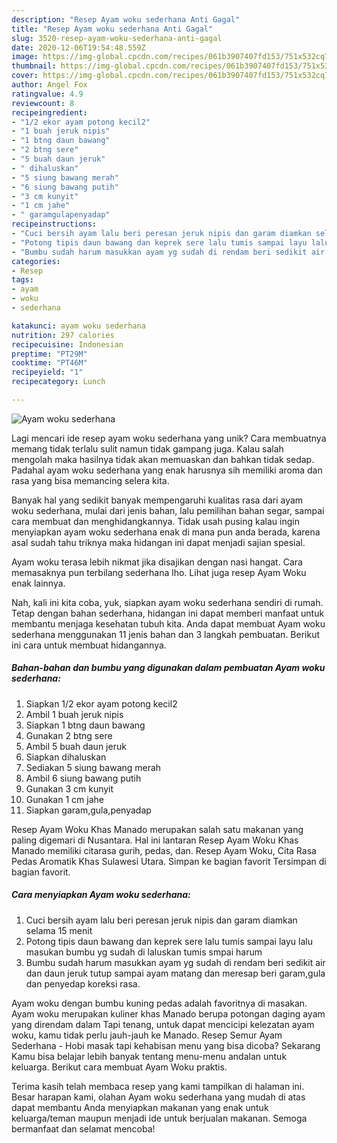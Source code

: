 ```yaml
---
description: "Resep Ayam woku sederhana Anti Gagal"
title: "Resep Ayam woku sederhana Anti Gagal"
slug: 3520-resep-ayam-woku-sederhana-anti-gagal
date: 2020-12-06T19:54:48.559Z
image: https://img-global.cpcdn.com/recipes/061b3907407fd153/751x532cq70/ayam-woku-sederhana-foto-resep-utama.jpg
thumbnail: https://img-global.cpcdn.com/recipes/061b3907407fd153/751x532cq70/ayam-woku-sederhana-foto-resep-utama.jpg
cover: https://img-global.cpcdn.com/recipes/061b3907407fd153/751x532cq70/ayam-woku-sederhana-foto-resep-utama.jpg
author: Angel Fox
ratingvalue: 4.9
reviewcount: 8
recipeingredient:
- "1/2 ekor ayam potong kecil2"
- "1 buah jeruk nipis"
- "1 btng daun bawang"
- "2 btng sere"
- "5 buah daun jeruk"
- " dihaluskan"
- "5 siung bawang merah"
- "6 siung bawang putih"
- "3 cm kunyit"
- "1 cm jahe"
- " garamgulapenyadap"
recipeinstructions:
- "Cuci bersih ayam lalu beri peresan jeruk nipis dan garam diamkan selama 15 menit"
- "Potong tipis daun bawang dan keprek sere lalu tumis sampai layu lalu masukan bumbu yg sudah di laluskan tumis smpai harum"
- "Bumbu sudah harum masukkan ayam yg sudah di rendam beri sedikit air dan daun jeruk tutup sampai ayam matang dan meresap beri garam,gula dan penyedap koreksi rasa."
categories:
- Resep
tags:
- ayam
- woku
- sederhana

katakunci: ayam woku sederhana 
nutrition: 297 calories
recipecuisine: Indonesian
preptime: "PT29M"
cooktime: "PT46M"
recipeyield: "1"
recipecategory: Lunch

---
```



![Ayam woku sederhana](https://img-global.cpcdn.com/recipes/061b3907407fd153/751x532cq70/ayam-woku-sederhana-foto-resep-utama.jpg)

Lagi mencari ide resep ayam woku sederhana yang unik? Cara membuatnya memang tidak terlalu sulit namun tidak gampang juga. Kalau salah mengolah maka hasilnya tidak akan memuaskan dan bahkan tidak sedap. Padahal ayam woku sederhana yang enak harusnya sih memiliki aroma dan rasa yang bisa memancing selera kita.

Banyak hal yang sedikit banyak mempengaruhi kualitas rasa dari ayam woku sederhana, mulai dari jenis bahan, lalu pemilihan bahan segar, sampai cara membuat dan menghidangkannya. Tidak usah pusing kalau ingin menyiapkan ayam woku sederhana enak di mana pun anda berada, karena asal sudah tahu triknya maka hidangan ini dapat menjadi sajian spesial.

Ayam woku terasa lebih nikmat jika disajikan dengan nasi hangat. Cara memasaknya pun terbilang sederhana lho. Lihat juga resep Ayam Woku enak lainnya.


Nah, kali ini kita coba, yuk, siapkan ayam woku sederhana sendiri di rumah. Tetap dengan bahan sederhana, hidangan ini dapat memberi manfaat untuk membantu menjaga kesehatan tubuh kita. Anda dapat membuat Ayam woku sederhana menggunakan 11 jenis bahan dan 3 langkah pembuatan. Berikut ini cara untuk membuat hidangannya.

<!--inarticleads1-->

##### Bahan-bahan dan bumbu yang digunakan dalam pembuatan Ayam woku sederhana:

1. Siapkan 1/2 ekor ayam potong kecil2
1. Ambil 1 buah jeruk nipis
1. Siapkan 1 btng daun bawang
1. Gunakan 2 btng sere
1. Ambil 5 buah daun jeruk
1. Siapkan  dihaluskan
1. Sediakan 5 siung bawang merah
1. Ambil 6 siung bawang putih
1. Gunakan 3 cm kunyit
1. Gunakan 1 cm jahe
1. Siapkan  garam,gula,penyadap


Resep Ayam Woku Khas Manado merupakan salah satu makanan yang paling digemari di Nusantara. Hal ini lantaran Resep Ayam Woku Khas Manado memiliki citarasa gurih, pedas, dan. Resep Ayam Woku, Cita Rasa Pedas Aromatik Khas Sulawesi Utara. Simpan ke bagian favorit Tersimpan di bagian favorit. 

<!--inarticleads2-->

##### Cara menyiapkan Ayam woku sederhana:

1. Cuci bersih ayam lalu beri peresan jeruk nipis dan garam diamkan selama 15 menit
1. Potong tipis daun bawang dan keprek sere lalu tumis sampai layu lalu masukan bumbu yg sudah di laluskan tumis smpai harum
1. Bumbu sudah harum masukkan ayam yg sudah di rendam beri sedikit air dan daun jeruk tutup sampai ayam matang dan meresap beri garam,gula dan penyedap koreksi rasa.


Ayam woku dengan bumbu kuning pedas adalah favoritnya di masakan. Ayam woku merupakan kuliner khas Manado berupa potongan daging ayam yang direndam dalam Tapi tenang, untuk dapat mencicipi kelezatan ayam woku, kamu tidak perlu jauh-jauh ke Manado. Resep Semur Ayam Sederhana - Hobi masak tapi kehabisan menu yang bisa dicoba? Sekarang Kamu bisa belajar lebih banyak tentang menu-menu andalan untuk keluarga. Berikut cara membuat Ayam Woku praktis. 

Terima kasih telah membaca resep yang kami tampilkan di halaman ini. Besar harapan kami, olahan Ayam woku sederhana yang mudah di atas dapat membantu Anda menyiapkan makanan yang enak untuk keluarga/teman maupun menjadi ide untuk berjualan makanan. Semoga bermanfaat dan selamat mencoba!
